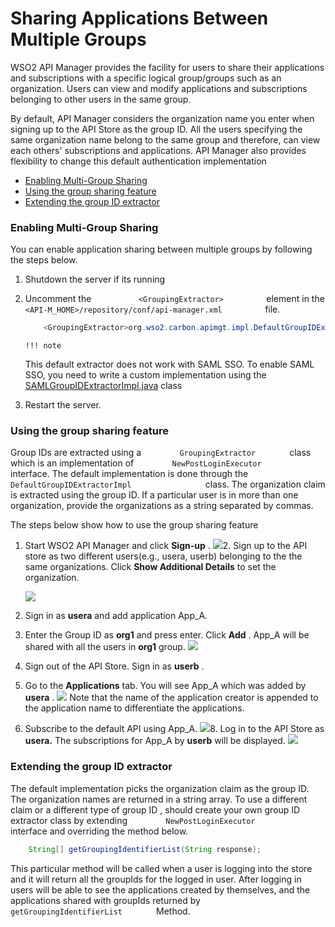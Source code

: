 # Sharing Applications Between Multiple Groups

WSO2 API Manager provides the facility for users to share their applications and subscriptions with a specific logical group/groups such as an organization. Users can view and modify applications and subscriptions belonging to other users in the same group.

By default, API Manager considers the organization name you enter when signing up to the API Store as the group ID. All the users specifying the same organization name belong to the same group and therefore, can view each others' subscriptions and applications. API Manager also provides flexibility to change this default authentication implementation

-   [Enabling Multi-Group Sharing](#SharingApplicationsBetweenMultipleGroups-EnablingMulti-GroupSharing)
-   [Using the group sharing feature](#SharingApplicationsBetweenMultipleGroups-Usingthegroupsharingfeature)
-   [Extending the group ID extractor](#SharingApplicationsBetweenMultipleGroups-ExtendingthegroupIDextractor)

### Enabling Multi-Group Sharing

You can enable application sharing between multiple groups by following the steps below.

1.  Shutdown the server if its running
2.  Uncomment the `           <GroupingExtractor>          ` element in the `           <API-M_HOME>/repository/conf/api-manager.xml          ` file.

    ``` java
        <GroupingExtractor>org.wso2.carbon.apimgt.impl.DefaultGroupIDExtractorImpl</GroupingExtractor>
    ```

        !!! note
    This default extractor does not work with SAML SSO. To enable SAML SSO, you need to write a custom implementation using the [SAMLGroupIDExtractorImpl.java](https://github.com/sambaheerathan/carbon-apimgt/blob/multiGrpId/components/apimgt/org.wso2.carbon.apimgt.impl/src/main/java/org/wso2/carbon/apimgt/impl/SAMLGroupIDExtractorImpl.java) class


3.  Restart the server.

### Using the group sharing feature

Group IDs are extracted using a `         GroupingExtractor        ` class which is an implementation of `         NewPostLoginExecutor        ` interface. The default implementation is done through the `                   DefaultGroupIDExtractorImpl                 ` class. The organization claim is extracted using the group ID. If a particular user is in more than one organization, provide the organizations as a string separated by commas.

The steps below show how to use the group sharing feature

1.  Start WSO2 API Manager and click **Sign-up** .
    ![](attachments/103333711/103333712.png)2.  Sign up to the API store as two different users(e.g., usera, userb) belonging to the the same organizations. Click **Show Additional Details** to set the organization.

    ![](attachments/103333711/103333713.png)
3.  Sign in as **usera** and add application App\_A.

4.  Enter the Group ID as **org1** and press enter. Click **Add** . App\_A will be shared with all the users in **org1** group.
    ![](attachments/103333711/103333714.png)
5.  Sign out of the API Store. Sign in as **userb** .
6.  Go to the **Applications** tab. You will see App\_A which was added by **usera** .
    ![](attachments/103333711/103333715.png)    Note that the name of the application creator is appended to the application name to differentiate the applications.
7.  Subscribe to the default API using App\_A.
    ![](attachments/103333711/103333716.png)8.  Log in to the API Store as **usera.** The subscriptions for App\_A by **userb** will be displayed.
    ![](attachments/103333711/103333717.png)
### Extending the group ID extractor

The default implementation picks the organization claim as the group ID. The organization names are returned in a string array. To use a different claim or a different type of group ID , should create your own group ID extractor class by extending `         NewPostLoginExecutor        ` interface and overriding the method below.

``` java
    String[] getGroupingIdentifierList(String response);
```

This particular method will be called when a user is logging into the store and it will return all the groupIds for the logged in user. After logging in users will be able to see the applications created by themselves, and the applications shared with groupIds returned by `         getGroupingIdentifierList        ` Method.
